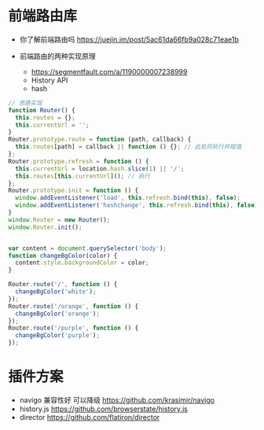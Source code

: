 # 前端路由库

- 你了解前端路由吗 <https://juejin.im/post/5ac61da66fb9a028c71eae1b>
- 前端路由的两种实现原理

  - <https://segmentfault.com/a/1190000007238999>
  - History API
  - hash

```javascript
// 思路实现
function Router() {
  this.routes = {};
  this.currentUrl = '';
}
Router.prototype.route = function (path, callback) {
  this.routes[path] = callback || function () {}; // 此处将执行并赋值
};
Router.prototype.refresh = function () {
  this.currentUrl = location.hash.slice(1) || '/';
  this.routes[this.currentUrl](); // 执行
};
Router.prototype.init = function () {
  window.addEventListener('load', this.refresh.bind(this), false);
  window.addEventListener('hashchange', this.refresh.bind(this), false);
}
window.Router = new Router();
window.Router.init();


var content = document.querySelector('body');
function changeBgColor(color) {
  content.style.backgroundColor = color;
}

Router.route('/', function () {
  changeBgColor('white');
});
Router.route('/orange', function () {
  changeBgColor('orange');
});
Router.route('/purple', function () {
  changeBgColor('purple');
});
```


# 插件方案

- navigo 兼容性好 可以降级 https://github.com/krasimir/navigo
- history.js <https://github.com/browserstate/history.js>
- director <https://github.com/flatiron/director>
